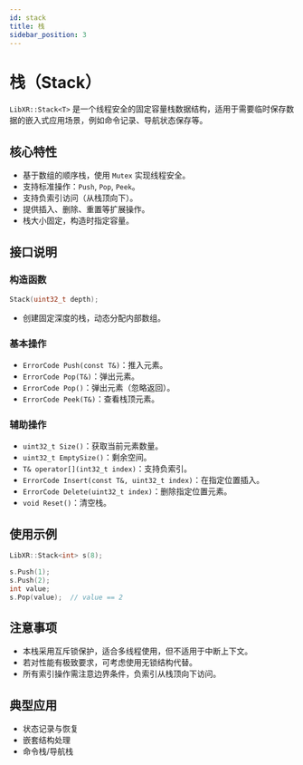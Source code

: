 ```yaml
---
id: stack
title: 栈
sidebar_position: 3
---
```


# 栈（Stack）

`LibXR::Stack<T>` 是一个线程安全的固定容量栈数据结构，适用于需要临时保存数据的嵌入式应用场景，例如命令记录、导航状态保存等。

## 核心特性

- 基于数组的顺序栈，使用 `Mutex` 实现线程安全。
- 支持标准操作：`Push`, `Pop`, `Peek`。
- 支持负索引访问（从栈顶向下）。
- 提供插入、删除、重置等扩展操作。
- 栈大小固定，构造时指定容量。

## 接口说明

### 构造函数

```cpp
Stack(uint32_t depth);
```

- 创建固定深度的栈，动态分配内部数组。

### 基本操作

- `ErrorCode Push(const T&)`：推入元素。
- `ErrorCode Pop(T&)`：弹出元素。
- `ErrorCode Pop()`：弹出元素（忽略返回）。
- `ErrorCode Peek(T&)`：查看栈顶元素。

### 辅助操作

- `uint32_t Size()`：获取当前元素数量。
- `uint32_t EmptySize()`：剩余空间。
- `T& operator[](int32_t index)`：支持负索引。
- `ErrorCode Insert(const T&, uint32_t index)`：在指定位置插入。
- `ErrorCode Delete(uint32_t index)`：删除指定位置元素。
- `void Reset()`：清空栈。

## 使用示例

```cpp
LibXR::Stack<int> s(8);

s.Push(1);
s.Push(2);
int value;
s.Pop(value);  // value == 2
```

## 注意事项

- 本栈采用互斥锁保护，适合多线程使用，但不适用于中断上下文。
- 若对性能有极致要求，可考虑使用无锁结构代替。
- 所有索引操作需注意边界条件，负索引从栈顶向下访问。

## 典型应用

- 状态记录与恢复
- 嵌套结构处理
- 命令栈/导航栈
